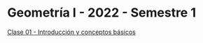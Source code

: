 # Geometría I - 2022 - Semestre 1
 
[Clase 01 - Introducción y conceptos básicos](https://javutreras.github.io/2022-S1-G1/Clases/Clase01.html)
